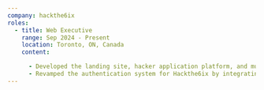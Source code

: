 ```yaml
---
company: hackthe6ix
roles:
  - title: Web Executive
    range: Sep 2024 - Present
    location: Toronto, ON, Canada
    content:

      - Developed the landing site, hacker application platform, and multi-page dashboard for Hackthe6ix (Toronto’s largest summer hackathon) using React, Next.js TypeScript, Tailwind CSS, and Sass, creating complex, reusable components from Figma wireframes to align with the annually updated design system and theme.
      - Revamped the authentication system for Hackthe6ix by integrating Keycloak with a custom theme (FreeMarker, CSS, JavaScript), and implemented a CI/CD pipeline with GitHub Actions to build and push Docker images to Quay.io, using Cloudflare Tunnel for secure deployment on Kubernetes
---
```

